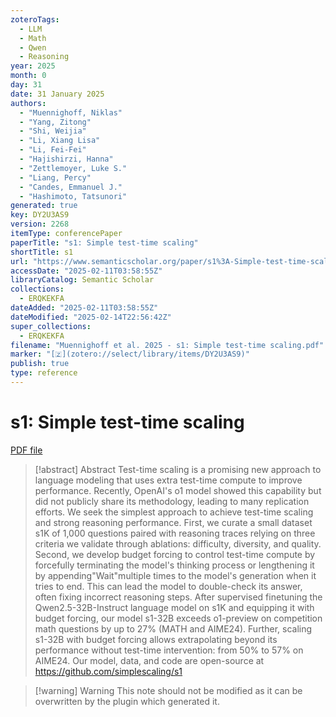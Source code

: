 ```yaml
---
zoteroTags:
  - LLM
  - Math
  - Qwen
  - Reasoning
year: 2025
month: 0
day: 31
date: 31 January 2025
authors:
  - "Muennighoff, Niklas"
  - "Yang, Zitong"
  - "Shi, Weijia"
  - "Li, Xiang Lisa"
  - "Li, Fei-Fei"
  - "Hajishirzi, Hanna"
  - "Zettlemoyer, Luke S."
  - "Liang, Percy"
  - "Candes, Emmanuel J."
  - "Hashimoto, Tatsunori"
generated: true
key: DY2U3AS9
version: 2268
itemType: conferencePaper
paperTitle: "s1: Simple test-time scaling"
shortTitle: s1
url: "https://www.semanticscholar.org/paper/s1%3A-Simple-test-time-scaling-Muennighoff-Yang/ef8a8bd193b1a0a5e2c834a7a28869a2ec85bab7"
accessDate: "2025-02-11T03:58:55Z"
libraryCatalog: Semantic Scholar
collections:
  - ERQKEKFA
dateAdded: "2025-02-11T03:58:55Z"
dateModified: "2025-02-14T22:56:42Z"
super_collections:
  - ERQKEKFA
filename: "Muennighoff et al. 2025 - s1: Simple test-time scaling.pdf"
marker: "[🇿](zotero://select/library/items/DY2U3AS9)"
publish: true
type: reference
---
```

# s1: Simple test-time scaling

[PDF file](/Papers/PDFs/Muennighoff%20et%20al.%202025%20-%20s1:%20Simple%20test-time%20scaling.pdf)

> [!abstract] Abstract
> Test-time scaling is a promising new approach to language modeling that uses extra test-time compute to improve performance. Recently, OpenAI's o1 model showed this capability but did not publicly share its methodology, leading to many replication efforts. We seek the simplest approach to achieve test-time scaling and strong reasoning performance. First, we curate a small dataset s1K of 1,000 questions paired with reasoning traces relying on three criteria we validate through ablations: difficulty, diversity, and quality. Second, we develop budget forcing to control test-time compute by forcefully terminating the model's thinking process or lengthening it by appending"Wait"multiple times to the model's generation when it tries to end. This can lead the model to double-check its answer, often fixing incorrect reasoning steps. After supervised finetuning the Qwen2.5-32B-Instruct language model on s1K and equipping it with budget forcing, our model s1-32B exceeds o1-preview on competition math questions by up to 27% (MATH and AIME24). Further, scaling s1-32B with budget forcing allows extrapolating beyond its performance without test-time intervention: from 50% to 57% on AIME24. Our model, data, and code are open-source at https://github.com/simplescaling/s1

>[!warning] Warning
> This note should not be modified as it can be overwritten by the plugin which generated it.

